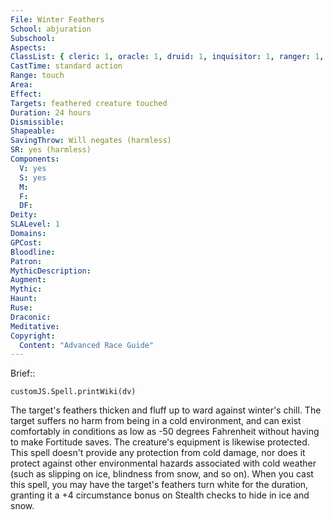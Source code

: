 ```yaml
---
File: Winter Feathers
School: abjuration
Subschool: 
Aspects: 
ClassList: { cleric: 1, oracle: 1, druid: 1, inquisitor: 1, ranger: 1, sorcerer: 1, wizard: 1, bloodrager: 1 }
CastTime: standard action
Range: touch
Area: 
Effect: 
Targets: feathered creature touched
Duration: 24 hours
Dismissible: 
Shapeable: 
SavingThrow: Will negates (harmless)
SR: yes (harmless)
Components:
  V: yes
  S: yes
  M: 
  F: 
  DF: 
Deity: 
SLALevel: 1
Domains: 
GPCost: 
Bloodline: 
Patron: 
MythicDescription: 
Augment: 
Mythic: 
Haunt: 
Ruse: 
Draconic: 
Meditative: 
Copyright:
  Content: "Advanced Race Guide"
---
```

Brief:: 

```dataviewjs
customJS.Spell.printWiki(dv)
```

The target's feathers thicken and fluff up to ward against winter's chill. The target suffers no harm from being in a cold environment, and can exist comfortably in conditions as low as -50 degrees Fahrenheit without having to make Fortitude saves. The creature's equipment is likewise protected. This spell doesn't provide any protection from cold damage, nor does it protect against other environmental hazards associated with cold weather (such as slipping on ice, blindness from snow, and so on).  When you cast this spell, you may have the target's feathers turn white for the duration, granting it a +4 circumstance bonus on Stealth checks to hide in ice and snow.
